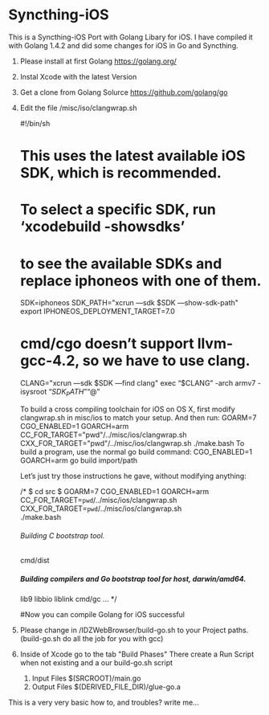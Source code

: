 # Syncthing-iOS

This is a Syncthing-iOS Port with Golang Libary for iOS. I have compiled it with Golang 1.4.2 and did some changes for iOS in Go and Syncthing.

1. Please install at first Golang https://golang.org/
2. Instal Xcode with the latest Version
3. Get a clone from Golang Solurce https://github.com/golang/go
4. Edit the file /misc/iso/clangwrap.sh 

    #!/bin/sh
    # This uses the latest available iOS SDK, which is recommended.
    # To select a specific SDK, run ‘xcodebuild -showsdks’
    # to see the available SDKs and replace iphoneos with one of them.
    SDK=iphoneos
    SDK_PATH="xcrun —sdk $SDK —show-sdk-path"
    export IPHONEOS_DEPLOYMENT_TARGET=7.0
    # cmd/cgo doesn’t support llvm-gcc-4.2, so we have to use clang.
    CLANG="xcrun —sdk $SDK —find clang"
    exec “$CLANG” -arch armv7 -isysroot “$SDK_PATH” “$@”


   To build a cross compiling toolchain for iOS on OS X, first modify clangwrap.sh in misc/ios to match your setup. And then run:
    GOARM=7 CGO_ENABLED=1 GOARCH=arm CC_FOR_TARGET="pwd"/../misc/ios/clangwrap.sh \
     CXX_FOR_TARGET="pwd"/../misc/ios/clangwrap.sh ./make.bash
    To build a program, use the normal go build command:
    CGO_ENABLED=1 GOARCH=arm go build import/path
    
    Let’s just try those instructions he gave, without modifying anything:

   /* $ cd src
    $ GOARM=7 CGO_ENABLED=1 GOARCH=arm \
        CC_FOR_TARGET=`pwd`/../misc/ios/clangwrap.sh \
        CXX_FOR_TARGET=`pwd`/../misc/ios/clangwrap.sh \
        ./make.bash 
    ###### Building C bootstrap tool.
    cmd/dist
    ##### Building compilers and Go bootstrap tool for host, darwin/amd64.
    lib9
    libbio
    liblink
    cmd/gc
    ... */

    
    #Now you can compile Golang for iOS successful


5. Please change in /IDZWebBrowser/build-go.sh to your Project paths. (build-go.sh do all the job for you with gcc)
6. Inside of Xcode go to the tab "Build Phases"
    There create a Run Script when not existing and a our build-go.sh script
      1. Input Files
        $(SRCROOT)/main.go
      2. Output Files
        $(DERIVED_FILE_DIR)/glue-go.a
        

This is a very very basic how to, and troubles? write me... 


    





